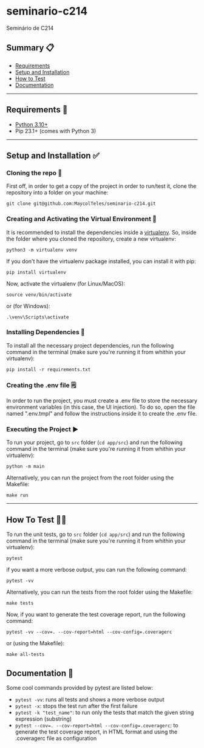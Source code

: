 # seminario-c214
Seminário de C214

## Summary :clipboard:

* [Requirements](#requirements)
* [Setup and Installation](#setup-installation)
* [How to Test](#how-to-test)
* [Documentation](#documentation)

*********************
##  Requirements :pencil: <a name="requirements"></a>

* [Python 3.10+](https://www.python.org/)
* Pip 23.1+ (comes with Python 3)

*********************
##  Setup and Installation :white_check_mark: <a name="setup-installation"></a>

### Cloning the repo :file_folder:
First off, in order to get a copy of the project in order to run/test it, clone the repository into a folder on your machine:

```
git clone git@github.com:MaycolTeles/seminario-c214.git
```

### Creating and Activating the Virtual Environment :open_file_folder:
It is recommended to install the dependencies inside a [virtualenv](https://docs.python.org/3/tutorial/venv.html). So, inside the folder where you cloned the repository, create a new virtualenv:

```
python3 -m virtualenv venv
```

If you don't have the virtualenv package installed, you can install it with pip:

```
pip install virtualenv
```
    
Now, activate the virtualenv (for Linux/MacOS):

```
source venv/bin/activate
```

or (for Windows):

```
.\venv\Scripts\activate
```

### Installing Dependencies :wrench:
To install all the necessary project dependencies, run the following command in the terminal (make sure you're running it from whithin your virtualenv):

```
pip install -r requirements.txt
```

### Creating the .env file :spiral_notepad:
In order to run the project, you must create a .env file to store the necessary environment variables (in this case, the UI injection).
To do so, open the file named ".env.tmpl" and follow the instructions inside it to create the .env file.

### Executing the Project :arrow_forward:
To run your project, go to `src` folder (`cd app/src`) and run the following command in the terminal (make sure you're running it from whithin your virtualenv):

```
python -m main
```

Alternatively, you can run the project from the root folder using the Makefile:

```
make run
```

*********************

## How To Test :man_technologist: <a name="how-to-test"></a>

To run the unit tests, go to `src` folder (`cd app/src`) and run the following command in the terminal (make sure you're running it from whithin your virtualenv):

```
pytest
```

if you want a more verbose output, you can run the following command:

```
pytest -vv
```

Alternatively, you can run the tests from the root folder using the Makefile:

```
make tests
```

Now, if you want to generate the test coverage report, run the following command:

```
pytest -vv --cov=. --cov-report=html --cov-config=.coveragerc
```

or (using the Makefile):

```
make all-tests
```

##  Documentation :notebook: <a name="documentation"></a>

Some cool commands provided by pytest are listed below:

* `pytest -vv`: runs all tests and shows a more verbose output
* `pytest -x`: stops the test run after the first failure
* `pytest -k "test_name"`: to run only the tests that match the given string expression (substring)
* `pytest --cov=. --cov-report=html --cov-config=.coveragerc`: to generate the test coverage report, in HTML format and using the .coveragerc file as configuration
